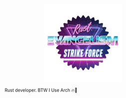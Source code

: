 <p align="center">
  <img width="250" height="250" src="strikeforce.jpg">
</p>

Rust developer. BTW I Use Arch 🔥💯
